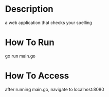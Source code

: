 # Description
a web application that checks your spelling

# How To Run
go run main.go

# How To Access
after running main.go, navigate to localhost:8080
